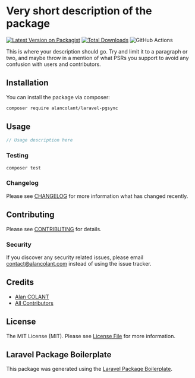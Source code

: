 # Very short description of the package

[![Latest Version on Packagist](https://img.shields.io/packagist/v/alancolant/laravel-pgsync.svg?style=flat-square)](https://packagist.org/packages/alancolant/laravel-pgsync)
[![Total Downloads](https://img.shields.io/packagist/dt/alancolant/laravel-pgsync.svg?style=flat-square)](https://packagist.org/packages/alancolant/laravel-pgsync)
![GitHub Actions](https://github.com/alancolant/laravel-pgsync/actions/workflows/main.yml/badge.svg)

This is where your description should go. Try and limit it to a paragraph or two, and maybe throw in a mention of what PSRs you support to avoid any confusion with users and contributors.

## Installation

You can install the package via composer:

```bash
composer require alancolant/laravel-pgsync
```

## Usage

```php
// Usage description here
```

### Testing

```bash
composer test
```

### Changelog

Please see [CHANGELOG](CHANGELOG.md) for more information what has changed recently.

## Contributing

Please see [CONTRIBUTING](CONTRIBUTING.md) for details.

### Security

If you discover any security related issues, please email contact@alancolant.com instead of using the issue tracker.

## Credits

-   [Alan COLANT](https://github.com/alancolant)
-   [All Contributors](../../contributors)

## License

The MIT License (MIT). Please see [License File](LICENSE.md) for more information.

## Laravel Package Boilerplate

This package was generated using the [Laravel Package Boilerplate](https://laravelpackageboilerplate.com).
